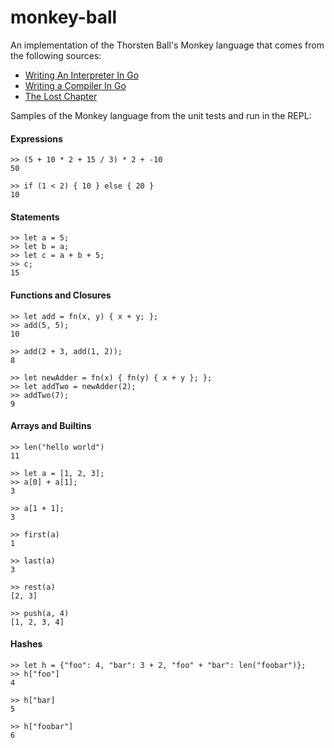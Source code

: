 # monkey-ball

An implementation of the Thorsten Ball's Monkey language that comes from the following sources:
- [Writing An Interpreter In Go](https://interpreterbook.com/) 
- [Writing a Compiler In Go](https://compilerbook.com/)
- [The Lost Chapter](https://interpreterbook.com/lost/)

Samples of the Monkey language from the unit tests and run in the REPL:

#### Expressions ####
```
>> (5 + 10 * 2 + 15 / 3) * 2 + -10
50

>> if (1 < 2) { 10 } else { 20 }
10
```

#### Statements ####
```
>> let a = 5;
>> let b = a;
>> let c = a + b + 5;
>> c;
15
```

#### Functions and Closures ####
```
>> let add = fn(x, y) { x + y; };
>> add(5, 5);
10

>> add(2 + 3, add(1, 2));
8

>> let newAdder = fn(x) { fn(y) { x + y }; };
>> let addTwo = newAdder(2);
>> addTwo(7);
9
```

#### Arrays and Builtins ####
```
>> len("hello world")
11

>> let a = [1, 2, 3];
>> a[0] + a[1];
3

>> a[1 + 1];
3

>> first(a)
1

>> last(a)
3

>> rest(a)
[2, 3]

>> push(a, 4)
[1, 2, 3, 4]
```

#### Hashes ####
```
>> let h = {"foo": 4, "bar": 3 + 2, "foo" + "bar": len("foobar")};
>> h["foo"]
4

>> h["bar]
5

>> h["foobar"]
6
```

